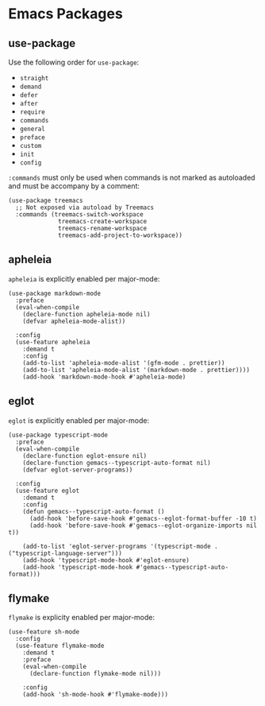 # Emacs Packages

## use-package

Use the following order for `use-package`:

-   `straight`
-   `demand`
-   `defer`
-   `after`
-   `require`
-   `commands`
-   `general`
-   `preface`
-   `custom`
-   `init`
-   `config`

`:commands` must only be used when commands is not marked as autoloaded and must be accompany by a comment:

```elisp
(use-package treemacs
  ;; Not exposed via autoload by Treemacs
  :commands (treemacs-switch-workspace
              treemacs-create-workspace
              treemacs-rename-workspace
              treemacs-add-project-to-workspace))
```

## apheleia

`apheleia` is explicitly enabled per major-mode:

```elisp
(use-package markdown-mode
  :preface
  (eval-when-compile
    (declare-function apheleia-mode nil)
    (defvar apheleia-mode-alist))

  :config
  (use-feature apheleia
    :demand t
    :config
    (add-to-list 'apheleia-mode-alist '(gfm-mode . prettier))
    (add-to-list 'apheleia-mode-alist '(markdown-mode . prettier))))
    (add-hook 'markdown-mode-hook #'apheleia-mode)
```

## eglot

`eglot` is explicitly enabled per major-mode:

```elisp
(use-package typescript-mode
  :preface
  (eval-when-compile
    (declare-function eglot-ensure nil)
    (declare-function gemacs--typescript-auto-format nil)
    (defvar eglot-server-programs))

  :config
  (use-feature eglot
    :demand t
    :config
    (defun gemacs--typescript-auto-format ()
      (add-hook 'before-save-hook #'gemacs--eglot-format-buffer -10 t)
      (add-hook 'before-save-hook #'gemacs--eglot-organize-imports nil t))

    (add-to-list 'eglot-server-programs '(typescript-mode . ("typescript-language-server")))
    (add-hook 'typescript-mode-hook #'eglot-ensure)
    (add-hook 'typescript-mode-hook #'gemacs--typescript-auto-format)))
```

## flymake

`flymake` is explicity enabled per major-mode:

```elisp
(use-feature sh-mode
  :config
  (use-feature flymake-mode
    :demand t
    :preface
    (eval-when-compile
      (declare-function flymake-mode nil)))

    :config
    (add-hook 'sh-mode-hook #'flymake-mode)))
```

